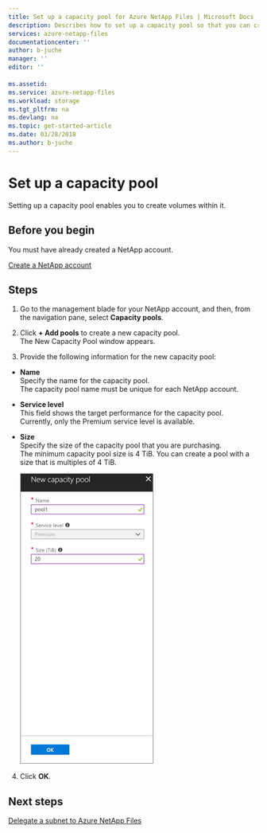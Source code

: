 ```yaml
---
title: Set up a capacity pool for Azure NetApp Files | Microsoft Docs
description: Describes how to set up a capacity pool so that you can create volumes within it.  
services: azure-netapp-files
documentationcenter: ''
author: b-juche
manager: ''
editor: ''

ms.assetid:
ms.service: azure-netapp-files
ms.workload: storage
ms.tgt_pltfrm: na
ms.devlang: na
ms.topic: get-started-article
ms.date: 03/28/2018
ms.author: b-juche
---
```

# Set up a capacity pool
Setting up a capacity pool enables you to create volumes within it.  

## Before you begin 
You must have already created a NetApp account.   

[Create a NetApp account](azure-netapp-files-create-netapp-account.md)

## Steps 

1. Go to the management blade for your NetApp account, and then, from the navigation pane, select **Capacity pools**.

2. Click **+ Add pools** to create a new capacity pool.   
    The New Capacity Pool window appears.

3. Provide the following information for the new capacity pool:  
  * **Name**  
    Specify the name for the capacity pool.  
    The capacity pool name must be unique for each NetApp account.

  * **Service level**   
    This field shows the target performance for the capacity pool.  
    Currently, only the Premium service level is available. 

  *  **Size**     
      Specify the size of the capacity pool that you are purchasing.        
      The minimum capacity pool size is 4 TiB. You can create a pool with a size that is multiples of 4 TiB.   
      
      ![New capacity pool](../media/azure-netapp-files/azure-netapp-files-new-capacity-pool.png)

4. Click **OK**.

## Next steps 

[Delegate a subnet to Azure NetApp Files](azure-netapp-files-delegate-subnet.md)


